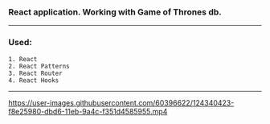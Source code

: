 ### React application. Working with Game of Thrones db.

---

### Used:

    1. React
    2. React Patterns
    3. React Router
    4. React Hooks
---


https://user-images.githubusercontent.com/60396622/124340423-f8e25980-dbd6-11eb-9a4c-f351d4585955.mp4

